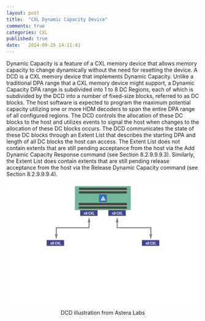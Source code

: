 ```yaml
---
layout: post
title:  "CXL Dynamic Capacity Device"
comments: true
categories: CXL
published: true
date:   2024-09-25 14:11:41
---
```


Dynamic Capacity is a feature of a CXL memory device that allows memory capacity to change dynamically without the need for resetting the device. 
A DCD is a CXL memory device that implements Dynamic Capacity. Unlike a traditional DPA range that a CXL memory device might support, a Dynamic 
Capacity DPA range is subdivided into 1 to 8 DC Regions, each of which is subdivided by the DCD into a number of fixed-size blocks, referred to 
as DC blocks. The host software is expected to program the maximum potential capacity utilizing one or more HDM decoders to span the entire DPA
range of all configured regions. The DCD controls the allocation of these DC blocks to the host and utilizes events to signal the host when 
changes to the allocation of these DC blocks occurs. The DCD communicates the state of these DC blocks through an Extent List that describes the 
starting DPA and length of all DC blocks the host can access. The Extent List does not contain extents that are still pending acceptance from the 
host via the Add Dynamic Capacity Response command (see Section 8.2.9.9.9.3). Similarly, the Extent List does contain extents that are still 
pending release acceptance from the host via the Release Dynamic Capacity command (see Section 8.2.9.9.9.4).


<div align=center><img src=https://github.com/lbbxsxlz/lbbxsxlz.github.io/raw/master/images/CXL/dcd.gif></img></div>
<div align=center>DCD illustration from Astera Labs</div>